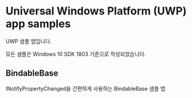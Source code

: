 # Universal Windows Platform (UWP) app samples

UWP 샘플 앱입니다.

모든 샘플은 Windows 10 SDK 1803 기준으로 작성되었습니다.

## BindableBase

INotifyPropertyChanged을 간편하게 사용하는 BindableBase 샘플 앱